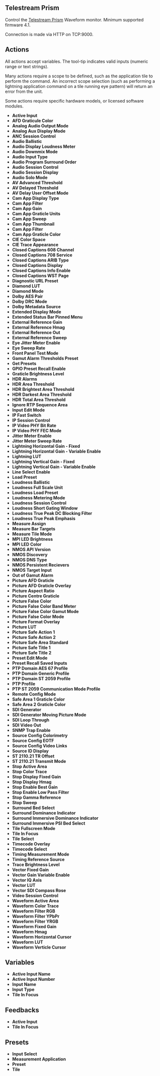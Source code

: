 ## Telestream Prism

Control the [Telestream Prism](https://www.telestream.net/video/prism.htm) Waveform monitor. Minimum supported firmware 4.1.

Connection is made via HTTP on TCP:9000.

## Actions

All actions accept variables. The tool-tip indicates valid inputs (numeric range or text strings).

Many actions require a scope to be defined, such as the application tile to perform the command. An incorrect scope selection (such as performing a lightning application command on a tile running eye pattern) will return an error from the unit.

Some actions require specific hardware models, or licensed software modules.


- **Active Input** 
- **AFD Graticule Color** 
- **Analog Audio Output Mode** 
- **Analog Aux Display Mode** 
- **ANC Session Control** 
- **Audio Ballistic**
- **Audio Display Loudness Meter** 
- **Audio Downmix Mode** 
- **Audio Input Type**
- **Audio Program Surround Order** 
- **Audio Session Control** 
- **Audio Session Display**
- **Audio Solo Mode**
- **AV Advanced Threshold** 
- **AV Delayed Threshold** 
- **AV Delay User Offset Mode** 
- **Cam App Display Type** 
- **Cam App Filter** 
- **Cam App Gain** 
- **Cam App Graticle Units** 
- **Cam App Sweep** 
- **Cam App Thumbnail** 
- **Cam App Filter** 
- **Cam App Graticle Color** 
- **CIE Color Space** 
- **CIE Trace Appearance**
- **Closed Captions 608 Channel** 
- **Closed Captions 708 Service**
- **Closed Captions ARIB Type** 
- **Closed Captions Display** 
- **Closed Captions Info Enable** 
- **Closed Captions WST Page**
- **Diagnostic URL Preset**
- **Diamond LUT** 
- **Diamond Mode**
- **Dolby AES Pair** 
- **Dolby DRC Mode** 
- **Dolby Metadata Source** 
- **Extended Display Mode** 
- **Extended Status Bar Pinned Menu** 
- **External Reference Gain**
- **External Reference Hmag**
- **External Reference Out** 
- **External Reference Sweep** 
- **Eye Jitter Meter Enable**
- **Eye Sweep Rate** 
- **Front Panel Test Mode** 
- **Gamut Alarm Thresholds Preset**
- **Get Presets** 
- **GPIO Preset Recall Enable**
- **Graticle Brightness Level**
- **HDR Alarms** 
- **HDR Area Threshold** 
- **HDR Brightest Area Threshold**
- **HDR Darkest Area Threshold**
- **HDR Total Area Threshold** 
- **Ignore RTP Sequence Area**
- **Input Edit Mode** 
- **IP Fast Switch**
- **IP Session Control**
- **IP Video PHY Bit Rate**
- **IP Video PHY FEC Mode** 
- **Jitter Meter Enable**
- **Jitter Meter Sweep Rate**
- **Lightning Horizontal Gain - Fixed** 
- **Lightning Horizontal Gain - Variable Enable**
- **Lightning LUT**
- **Lightning Vertical Gain - Fixed**
- **Lightning Vertical Gain - Variable Enable**
- **Line Select Enable**
- **Load Preset**
- **Loudness Ballistic**
- **Loudness Full Scale Unit**
- **Loudness Load Preset**
- **Loudness Metering Mode**
- **Loudness Session Control**
- **Loudness Short Gating Window**
- **Loudness True Peak DC Blocking Filter**
- **Loudness True Peak Emphasis**
- **Measure Assign**
- **Measure Bar Targets**
- **Measure Tile Mode**
- **MPI LED Brightness**
- **MPI LED Color**
- **NMOS API Version**
- **NMOS Discovery**
- **NMOS DNS Type**
- **NMOS Persistent Recievers**
- **NMOS Target Input**
- **Out of Gamut Alarm**
- **Picture AFD Graticle**
- **Picture AFD Graticle Overlay**
- **Picture Aspect Ratio**
- **Picture Centre Graticle**
- **Picture False Color**
- **Picture False Color Band Meter**
- **Picture False Color Gamut Mode**
- **Picture False Color Mode**
- **Picture Format Overlay**
- **Picture LUT**
- **Picture Safe Action 1**
- **Picture Safe Action 2**
- **Picture Safe Area Standard**
- **Picture Safe Title 1**
- **Picture Safe Title 2**
- **Preset Edit Mode**
- **Preset Recall Saved Inputs**
- **PTP Domain AES 67 Profile**
- **PTP Domain Generic Profile**
- **PTP Domain ST 2059 Profile**
- **PTP Profile**
- **PTP ST 2059 Communication Mode Profile**
- **Remote Config Mode**
- **Safe Area 1 Graticle Color**
- **Safe Area 2 Graticle Color**
- **SDI Generator**
- **SDI Generator Moving Picture Mode**
- **SDI Loop Through**
- **SDI Video Out**
- **SNMP Trap Enable**
- **Source Config Colorimetry**
- **Source Config EOTF**
- **Source Config Video Links**
- **Source ID Display**
- **ST 2110.21 TR Offset**
- **ST 2110.21 Transmit Mode**
- **Stop Active Area**
- **Stop Color Trace**
- **Stop Display Fixed Gain**
- **Stop Display Hmag**
- **Stop Enable Best Gain**
- **Stop Enable Low Pass Filter**
- **Stop Gamma Reference**
- **Stop Sweep**
- **Surround Bed Select**
- **Surround Dominance Indicator**
- **Surround Immersive Dominance Indicator**
- **Surround Immersive PSI Bed Select**
- **Tile Fullscreen Mode**
- **Tile In Focus**
- **Tile Select**
- **Timecode Overlay**
- **Timecode Select**
- **Timing Measurement Mode**
- **Timing Reference Source**
- **Trace Brightness Level**
- **Vector Fixed Gain**
- **Vector Gain Variable Enable**
- **Vector IQ Axis**
- **Vector LUT**
- **Vector SDI Compass Rose**
- **Video Session Control**
- **Waveform Active Area**
- **Waveform Color Trace**
- **Waveform Filter RGB**
- **Waveform Filter YPbPr**
- **Waveform Filter YRGB**
- **Waveform Fixed Gain**
- **Waveform Hmag**
- **Waveform Horizontal Cursor**
- **Waveform LUT**
- **Waveform Verticle Cursor**

## Variables

- **Active Input Name**
- **Active Input Number**
- **Input Name**
- **Input Type**
- **Tile In Focus**

## Feedbacks

- **Active Input**
- **Tile In Focus**

## Presets
- **Input Select**
- **Measurement Application**
- **Preset**
- **Tile**